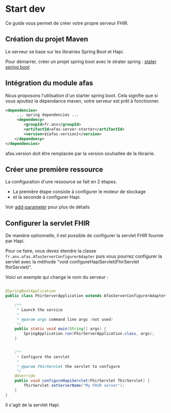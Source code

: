 # Start dev

Ce guide vous permet de créer votre propre serveur FHIR.

## Création du projet Maven

Le serveur se base sur les librairies Spring Boot et Hapi.

Pour démarrer, créer un projet spring boot avec le strater spring : [stater spring boot](https://start.spring.io/)


## Intégration du module afas 

Nous proposons l'utilisation d'un starter spring boot. Cela signifie que si vous ajoutiez la dépendance maven, votre
serveur est prêt à fonctionner.

``` xml
<dependencies>
     ... spring dependencies ... 
     <dependency>
        <groupId>fr.ans</groupId>
        <artifactId>afas-server-starter</artifactId>
        <version>${afas.version}</version>
    </dependency>
</dependencies>
```

afas.version doit être remplacée par la version souhaitée de la librairie. 


## Créer une première ressource

La configuration d'une ressource se fait en 2 étapes. 
- La première étape consiste à configurer le moteur de stockage 
- et la seconde à configurer Hapi. 

Voir [add-parameter](add-parameter.md) pour plus de détails

## Configurer la servlet FHIR

De manière optionnelle, il est possible de configurer la servlet FHIR fournie par Hapi. 


Pour ce faire, vous devez étendre la classe `fr.ans.afas.AfasServerConfigurerAdapter` puis 
vous pourrez configurer la servlet avec la méthode "void configureHapiServlet(FhirServlet fhirServlet)".

Voici un exemple qui change le nom du serveur : 

``` java

@SpringBootApplication
public class FhirServerApplication extends AfasServerConfigurerAdapter {

    /**
     * Launch the service
     *
     * @param args command line args (not used)
     */
    public static void main(String[] args) {
        SpringApplication.run(FhirServerApplication.class, args);
    }


    /**
     * Configure the servlet
     *
     * @param fhirServlet the servlet to configure
     */
    @Override
    public void configureHapiServlet(FhirServlet fhirServlet) {
        fhirServlet.setServerName("My FHIR server");
    }
}
```

Il s'agit de la servlet Hapi.
